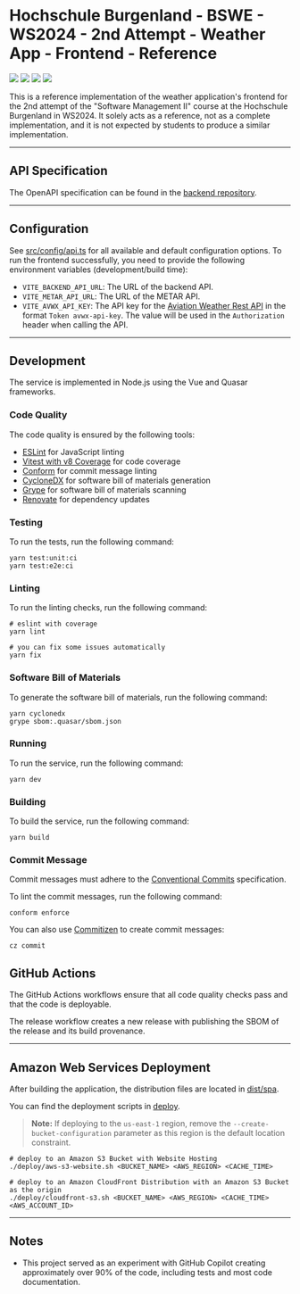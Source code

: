 # Hochschule Burgenland - BSWE - WS2024 - 2nd Attempt - Weather App - Frontend - Reference

[![](https://img.shields.io/github/license/muhlba91/fh-burgenland-bswe-ws2024-2at-frontend?style=for-the-badge)](LICENSE.md)
[![](https://img.shields.io/github/actions/workflow/status/muhlba91/fh-burgenland-bswe-ws2024-2at-frontend/verify.yml?style=for-the-badge)](https://github.com/muhlba91/fh-burgenland-bswe-ws2024-2at-frontend/actions/workflows/verify.yml)
[![](https://api.scorecard.dev/projects/github.com/muhlba91/fh-burgenland-bswe-ws2024-2at-frontend/badge?style=for-the-badge)](https://scorecard.dev/viewer/?uri=github.com/muhlba91/fh-burgenland-bswe-ws2024-2at-frontend)
[![](https://img.shields.io/github/release-date/muhlba91/fh-burgenland-bswe-ws2024-2at-frontend?style=for-the-badge)](https://github.com/muhlba91/fh-burgenland-bswe-ws2024-2at-frontend/releases)

This is a reference implementation of the weather application's frontend for the 2nd attempt of the "Software Management II" course at the Hochschule Burgenland in WS2024.
It solely acts as a reference, not as a complete implementation, and it is not expected by students to produce a similar implementation.

---

## API Specification

The OpenAPI specification can be found in the [backend repository](https://github.com/muhlba91/fh-burgenland-bswe-ws2024-2at-backend).

---

## Configuration

See [src/config/api.ts](./src/config/api.ts) for all available and default configuration options.
To run the frontend successfully, you need to provide the following environment variables (development/build time):

- `VITE_BACKEND_API_URL`: The URL of the backend API.
- `VITE_METAR_API_URL`: The URL of the METAR API.
- `VITE_AVWX_API_KEY`: The API key for the [Aviation Weather Rest API](https://avwx.rest/) in the format `Token avwx-api-key`. The value will be used in the `Authorization` header when calling the API.

---

## Development

The service is implemented in Node.js using the Vue and Quasar frameworks.

### Code Quality

The code quality is ensured by the following tools:

- [ESLint](https://eslint.org/) for JavaScript linting
- [Vitest with v8 Coverage](https://vitest.dev/guide/coverage) for code coverage
- [Conform](https://github.com/siderolabs/conform) for commit message linting
- [CycloneDX](https://cyclonedx.org/) for software bill of materials generation
- [Grype](https://github.com/anchore/grype) for software bill of materials scanning
- [Renovate](https://www.whitesourcesoftware.com/free-developer-tools/renovate/) for dependency updates

### Testing

To run the tests, run the following command:

```shell
yarn test:unit:ci
yarn test:e2e:ci
```

### Linting

To run the linting checks, run the following command:

```shell
# eslint with coverage
yarn lint

# you can fix some issues automatically
yarn fix
```

### Software Bill of Materials

To generate the software bill of materials, run the following command:

```shell
yarn cyclonedx
grype sbom:.quasar/sbom.json
```

### Running

To run the service, run the following command:

```shell
yarn dev
```

### Building

To build the service, run the following command:

```shell
yarn build
```

### Commit Message

Commit messages must adhere to the [Conventional Commits](https://www.conventionalcommits.org/en/v1.0.0/) specification.

To lint the commit messages, run the following command:

```shell
conform enforce
```

You can also use [Commitizen](https://commitizen.github.io/cz-cli/) to create commit messages:

```shell
cz commit
```

## GitHub Actions

The GitHub Actions workflows ensure that all code quality checks pass and that the code is deployable.

The release workflow creates a new release with publishing the SBOM of the release and its build provenance.

---

## Amazon Web Services Deployment

After building the application, the distribution files are located in [dist/spa](./dist/spa/).

You can find the deployment scripts in [deploy](./deploy/).

> **Note:** If deploying to the `us-east-1` region, remove the `--create-bucket-configuration` parameter as this region is the default location constraint.

```shell
# deploy to an Amazon S3 Bucket with Website Hosting
./deploy/aws-s3-website.sh <BUCKET_NAME> <AWS_REGION> <CACHE_TIME>

# deploy to an Amazon CloudFront Distribution with an Amazon S3 Bucket as the origin
./deploy/cloudfront-s3.sh <BUCKET_NAME> <AWS_REGION> <CACHE_TIME> <AWS_ACCOUNT_ID>
```

---

## Notes

- This project served as an experiment with GitHub Copilot creating approximately over 90% of the code, including tests and most code documentation.
